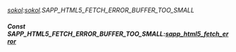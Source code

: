 _[sokol](../../modules/sokol/sokol-module.md):[sokol](../../modules/sokol/sokol-module.md).SAPP\_HTML5\_FETCH\_ERROR\_BUFFER\_TOO\_SMALL_
##### Const SAPP\_HTML5\_FETCH\_ERROR\_BUFFER\_TOO\_SMALL:[sapp_html5_fetch_error](../../modules/sokol/sokol-sapp_html5_fetch_error.md)

